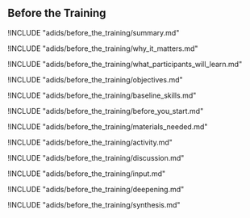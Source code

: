 ##  Before the Training

!INCLUDE "adids/before_the_training/summary.md"

<!-- Why The Topic Matters -->

!INCLUDE "adids/before_the_training/why_it_matters.md"

<!--  What Participants Will Learn -->

!INCLUDE "adids/before_the_training/what_participants_will_learn.md"

<!-- Objectives {.sidebar} -->

!INCLUDE "adids/before_the_training/objectives.md"

<!-- Baseline Skills -->

!INCLUDE "adids/before_the_training/baseline_skills.md"

<!-- Before you Start -->

!INCLUDE "adids/before_the_training/before_you_start.md"

<!-- Materials Needed -->

!INCLUDE "adids/before_the_training/materials_needed.md"

<!--Activity {.activity} -->

!INCLUDE "adids/before_the_training/activity.md"

<!--Discussion -->

!INCLUDE "adids/before_the_training/discussion.md"

<!-- Input -->

!INCLUDE "adids/before_the_training/input.md"

<!-- Deepening -->

!INCLUDE "adids/before_the_training/deepening.md"

<!--Synthesis {.synthesis} -->

!INCLUDE "adids/before_the_training/synthesis.md"

